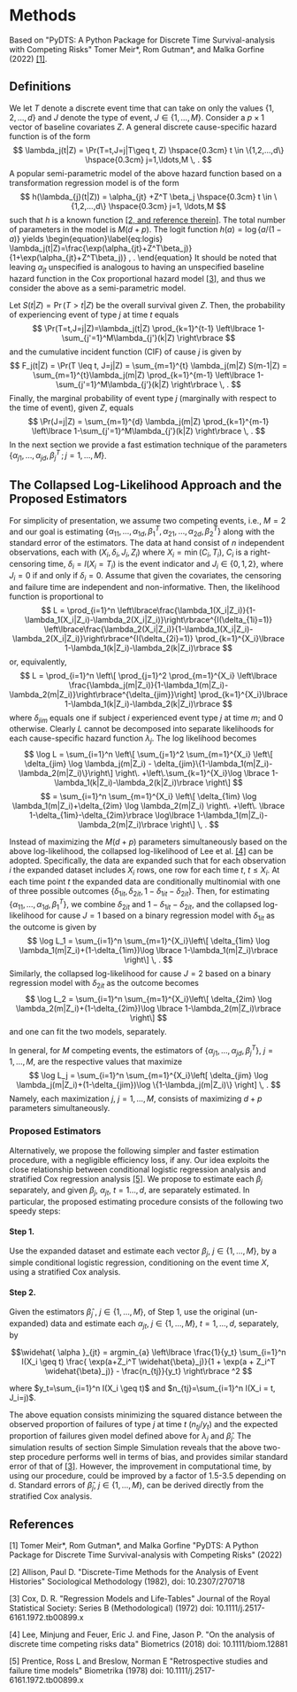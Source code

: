 # Methods

Based on "PyDTS: A Python Package for Discrete Time Survival-analysis with Competing Risks" 
Tomer Meir\*, Rom Gutman\*, and Malka Gorfine (2022) [[1]](#1).

## Definitions

We let $T$  denote a discrete event time that can take on only the values $\{1,2,...,d\}$ and $J$ denote the type of event, $J \in \{1,\ldots,M\}$.  Consider a $p \times 1$ vector of baseline covariates $Z$. A general discrete cause-specific hazard function is of the form
$$
\lambda_j(t|Z) = \Pr(T=t,J=j|T\geq t, Z)  \hspace{0.3cm} t \in \{1,2,...,d\} \hspace{0.3cm} j=1,\ldots,M  \, .
$$
A popular semi-parametric model of the above hazard function based on a transformation regression model is of the form
$$
h(\lambda_{j}(t|Z))  = \alpha_{jt} +Z^T \beta_j \hspace{0.3cm} t \in \{1,2,...,d\} \hspace{0.3cm} j=1, \ldots,M  
$$
such that $h$ is a known function [[2, and reference therein]](#2). The total number of parameters in the model is $M(d+p)$. The logit function $h(a)=\log \{ a/(1-a) \}$ yields 
\begin{equation}\label{eq:logis}
\lambda_j(t|Z)=\frac{\exp(\alpha_{jt}+Z^T\beta_j)}{1+\exp(\alpha_{jt}+Z^T\beta_j)} \, .
\end{equation}
It should be noted that leaving $\alpha_{jt}$ unspecified is analogous to having an unspecified baseline hazard function in the Cox proportional hazard model [[3]](#3), and thus we consider the above as a semi-parametric model.


Let $S(t|Z) = \Pr(T>t|Z)$ be the overall survival given $Z$. Then, the probability of experiencing event of type $j$ at time $t$ equals
$$
\Pr(T=t,J=j|Z)=\lambda_j(t|Z) \prod_{k=1}^{t-1} \left\lbrace 1-
\sum_{j'=1}^M\lambda_{j'}(k|Z) \right\rbrace  
$$
and the cumulative incident function (CIF) of cause $j$ is given by
$$
F_j(t|Z) = \Pr(T \leq t, J=j|Z) = \sum_{m=1}^{t} \lambda_j(m|Z) S(m-1|Z) = \sum_{m=1}^{t}\lambda_j(m|Z) \prod_{k=1}^{m-1} \left\lbrace 1-\sum_{j'=1}^M\lambda_{j'}(k|Z) \right\rbrace \, .
$$
Finally, the marginal probability of event type $j$ (marginally with respect to the time of event), given $Z$, equals
$$
\Pr(J=j|Z) = \sum_{m=1}^{d} \lambda_j(m|Z) \prod_{k=1}^{m-1} \left\lbrace 1-\sum_{j'=1}^M\lambda_{j'}(k|Z) \right\rbrace \, .
$$
In the next section we provide a fast estimation technique of the parameters $\{\alpha_{j1},\ldots,\alpha_{jd},\beta_j^T \, ; \, j=1,\ldots,M\}$.


## The Collapsed Log-Likelihood Approach and the Proposed Estimators
For simplicity of presentation, we assume two competing events, i.e., $M=2$ and our goal is estimating $\{\alpha_{11},\ldots,\alpha_{1d},\beta_1^T,\alpha_{21},\ldots,\alpha_{2d},\beta_2^T\}$ along with the standard error of the estimators. The data at hand consist of $n$ independent observations, each with $(X_i,\delta_i,J_i,Z_i)$ where $X_i=\min(C_i,T_i)$, $C_i$ is a right-censoring time, 
$\delta_i=I(X_i=T_i)$ is the event indicator and $J_i\in\{0,1,2\}$, where $J_i=0$ if and only if $\delta_i=0$. Assume that given the covariates, the censoring and failure time are independent and non-informative. Then, the likelihood function is proportional to 
$$
L = \prod_{i=1}^n  \left\lbrace\frac{\lambda_1(X_i|Z_i)}{1-\lambda_1(X_i|Z_i)-\lambda_2(X_i|Z_i)}\right\rbrace^{I(\delta_{1i}=1)} \left\lbrace\frac{\lambda_2(X_i|Z_i)}{1-\lambda_1(X_i|Z_i)-\lambda_2(X_i|Z_i)}\right\rbrace^{I(\delta_{2i}=1)} \prod_{k=1}^{X_i}\lbrace 1-\lambda_1(k|Z_i)-\lambda_2(k|Z_i)\rbrace
$$
or, equivalently,
$$
L = \prod_{i=1}^n \left\[ \prod_{j=1}^2 \prod_{m=1}^{X_i} \left\lbrace \frac{\lambda_j(m|Z_i)}{1-\lambda_1(m|Z_i)-\lambda_2(m|Z_i)}\right\rbrace^{\delta_{jim}}\right] \prod_{k=1}^{X_i}\lbrace 1-\lambda_1(k|Z_i)-\lambda_2(k|Z_i)\rbrace
$$
where $\delta_{jim}$ equals one if subject $i$ experienced event type $j$ at time $m$; and 0 otherwise. Clearly $L$ cannot be decomposed into separate likelihoods for each cause-specific
hazard function $\lambda_j$.
The log likelihood becomes
$$
\log L = \sum_{i=1}^n \left\[ \sum_{j=1}^2 \sum_{m=1}^{X_i} \left\[ \delta_{jim} \log \lambda_j(m|Z_i) - \delta_{jim}\{1-\lambda_1(m|Z_i)-\lambda_2(m|Z_i)\}\right\] \right\.  
+\left\.\sum_{k=1}^{X_i}\log \lbrace 1-\lambda_1(k|Z_i)-\lambda_2(k|Z_i)\rbrace \right\]
$$
$$
	= \sum_{i=1}^n \sum_{m=1}^{X_i} \left\[  \delta_{1im} \log \lambda_1(m|Z_i)+\delta_{2im} \log \lambda_2(m|Z_i) \right\. +\left\. \lbrace 1-\delta_{1im}-\delta_{2im}\rbrace \log\lbrace 1-\lambda_1(m|Z_i)-\lambda_2(m|Z_i)\rbrace \right\] \, .
$$

Instead of maximizing the $M(d+p)$ parameters simultaneously based on the above log-likelihood, the collapsed log-likelihood of Lee et al. [[4]](#4) can be adopted. Specifically, the data are expanded  such that for each observation $i$ the expanded dataset includes $X_i$ rows, one row for each time $t$, $t \leq X_i$. At each time point $t$ the expanded data are conditionally multinomial with one of three possible outcomes $\{\delta_{1it},\delta_{2it},1-\delta_{1it}-\delta_{2it}\}$. Then, for estimating $\{\alpha_{11},\ldots,\alpha_{1d},\beta_1^T\}$, we combine $\delta_{2it}$ and $1-\delta_{1it}-\delta_{2it}$, and the collapsed log-likelihood for cause $J=1$ based on a binary regression model with $\delta_{1it}$ as the outcome is given by
$$
\log L_1 = \sum_{i=1}^n \sum_{m=1}^{X_i}\left\[ \delta_{1im} \log \lambda_1(m|Z_i)+(1-\delta_{1im})\log \lbrace 1-\lambda_1(m|Z_i)\rbrace \right\] \, .
$$
Similarly, the collapsed log-likelihood for cause $J=2$ based on a binary regression model with $\delta_{2it}$ as the outcome becomes
$$
\log L_2 = \sum_{i=1}^n \sum_{m=1}^{X_i}\left\[ \delta_{2im} \log \lambda_2(m|Z_i)+(1-\delta_{2im})\log \lbrace 1-\lambda_2(m|Z_i)\rbrace \right\]
$$
and one can fit the two models, separately.  

In general, for $M$ competing events, 
the estimators of $\{\alpha_{j1},\ldots,\alpha_{jd},\beta_j^T\}$, $j=1,\ldots,M$, are the respective values that maximize  
$$
\log L_j = \sum_{i=1}^n \sum_{m=1}^{X_i}\left[ \delta_{jim} \log \lambda_j(m|Z_i)+(1-\delta_{jim})\log \{1-\lambda_j(m|Z_i)\} \right] \, .
$$
Namely, each maximization $j$, $j=1,\ldots,M$, consists of  maximizing $d + p$ parameters simultaneously. 

### Proposed Estimators
Alternatively, we propose the following simpler and faster estimation procedure, with a negligible efficiency loss, if any. Our idea exploits the close relationship between conditional logistic regression analysis and stratified Cox regression analysis [[5]](#5). We propose to estimate each $\beta_j$ separately, and given $\beta_j$, $\alpha_{jt}$, $t=1\ldots,d$, are separately estimated. In particular, the proposed estimating procedure consists of the following two speedy steps:
#### Step 1.
Use the expanded dataset and estimate each vector $\beta_j$, $j \in \{1,\ldots, M\}$, by a simple conditional logistic regression, conditioning on the event time $X$, using a stratified Cox analysis.

#### Step 2.
Given the estimators $\widehat{\beta}_j$ , $j \in \{1,\ldots, M\}$, of Step 1, use the original (un-expanded) data and estimate each $\alpha_{jt}$, $j \in \{1,\ldots,M\}$, $t=1,\ldots,d$, separately, by

$$\widehat{ \alpha }_{jt} = argmin_{a} \left\lbrace \frac{1}{y_t} \sum_{i=1}^n I(X_i \geq t) \frac{ \exp(a+Z_i^T \widehat{\beta}_j)}{1 + \exp(a + Z_i^T \widehat{\beta}_j)} - \frac{n_{tj}}{y_t} \right\rbrace ^2 $$

where $y_t=\sum_{i=1}^n I(X_i \geq t)$ and $n_{tj}=\sum_{i=1}^n I(X_i = t, J_i=j)$.

The above equation consists minimizing the squared distance between the observed proportion of failures of type $j$ at time $t$ 
($n_{tj}/y_t$) and the expected proportion of failures given model defined above for $\lambda_j$ and $\widehat{\beta}_j$. 
The simulation results of section Simple Simulation reveals that the above two-step procedure performs well in terms of bias, and provides similar standard error of that of [[3]](#3). However, the improvement in computational time, by using our procedure, could be improved by a factor of 1.5-3.5 depending on d. Standard errors of $\widehat{\beta}_j$, $j \in \{1,\ldots,M\}$, can be derived directly from the stratified Cox analysis.

## References
<a id="1">[1]</a> 
Tomer Meir\*, Rom Gutman\*, and Malka Gorfine 
"PyDTS: A Python Package for Discrete Time Survival-analysis with Competing Risks"
(2022)

<a id="2">[2]</a> 
Allison, Paul D.
"Discrete-Time Methods for the Analysis of Event Histories"
Sociological Methodology (1982),
doi: 10.2307/270718

<a id="3">[3]</a> 
Cox, D. R.
"Regression Models and Life-Tables"
Journal of the Royal Statistical Society: Series B (Methodological) (1972)
doi: 10.1111/j.2517-6161.1972.tb00899.x

<a id="4">[4]</a> 
Lee, Minjung and Feuer, Eric J. and Fine, Jason P.
"On the analysis of discrete time competing risks data"
Biometrics (2018)
doi: 10.1111/biom.12881

<a id="5">[5]</a> 
Prentice, Ross L and Breslow, Norman E
"Retrospective studies and failure time models"
Biometrika (1978)
doi: 10.1111/j.2517-6161.1972.tb00899.x

